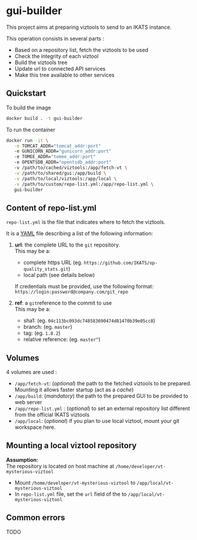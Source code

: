 # gui-builder

This project aims at preparing viztools to send to an IKATS instance.

This operation consists in several parts :

- Based on a repository list, fetch the viztools to be used
- Check the integrity of each viztool
- Build the viztools tree
- Update url to connected API services
- Make this tree available to other services

## Quickstart

To build the image

```bash
docker build . -t gui-builder
```

To run the container

```bash
docker run -it \
   -e TOMCAT_ADDR="tomcat_addr:port"
   -e GUNICORN_ADDR="gunicorn_addr:port"
   -e TOMEE_ADDR="tomee_addr:port"
   -e OPENTSDB_ADDR="opentsdb_addr:port"
   -v /path/to/cached/viztools:/app/fetch-vt \
   -v /path/to/shared/gui:/app/build \
   -v /path/to/local/viztools:/app/local \
   -v /path/to/custom/repo-list.yml:/app/repo-list.yml \
   gui-builder
```


## Content of repo-list.yml

`repo-list.yml` is the file that indicates where to fetch the viztools.

It is a [YAML](http://yaml.org/) file describing a list of the following information:

1. **url**: the complete URL to the `git` repository.  
   This may be a:
   - complete https URL (eg. `https://github.com/IKATS/op-quality_stats.git`)
   - local path (see details below)

   If credentials must be provided, use the following format: `https://login:password@company.com/git_repo`
2. **ref**: a `git`reference to the commit to use  
   This may be a:
   - sha1:  (eg. `04c113bc093dc748583690474d81470b39e05cc8`)
   - branch:  (eg. `master`)
   - tag:  (eg. `1.8.2`)
   - relative reference:  (eg. `master^`)

## Volumes

4 volumes are used :

- `/app/fetch-vt`: (*optional*) the path to the fetched viztools to be prepared. Mounting it allows faster startup (act as a *cache*)
- `/app/build`: (*mandatory*) the path to the prepared GUI to be provided to web server
- `/app/repo-list.yml` : (*optional*) to set an external repository list different from the official IKATS viztools
- `/app/local`: (*optional*) if you plan to use local viztool, mount your git workspace here.

## Mounting a local viztool repository

**Assumption:**  
The repository is located on host machine at `/home/developer/vt-mysterious-viztool`

- Mount `/home/developer/vt-mysterious-viztool` to `/app/local/vt-mysterious-viztool`
- In `repo-list.yml` file, set the `url` field of the to `/app/local/vt-mysterious-viztool`

## Common errors

TODO